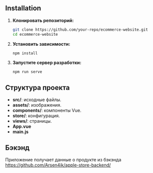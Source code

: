 
## Installation

1. **Клонировать репозиторий:**
   ```bash
   git clone https://github.com/your-repo/ecommerce-website.git
   cd ecommerce-website
   ```

2. **Установить зависимости:**
   ```bash
   npm install
   ```

3. **Запустите сервер разработки:**
   ```bash
   npm run serve
   ```

## Структура проекта


- **src/**: исходные файлы.
 - **assets/**: изображения.
 - **components/**: компоненты Vue.
 - **store/**: конфигурация.
 - **views/**: страницы.
 - **App.vue**
 - **main.js**

## Бэкэнд
Приложение получает данные о продукте из бэкэнда https://github.com/Arsen4ik/apple-store-backend/
